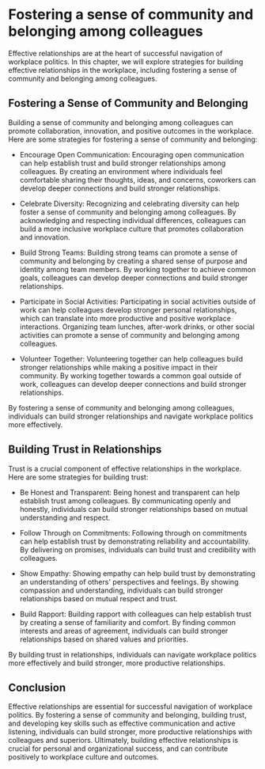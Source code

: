 Fostering a sense of community and belonging among colleagues
===========================================================================================================================

Effective relationships are at the heart of successful navigation of workplace politics. In this chapter, we will explore strategies for building effective relationships in the workplace, including fostering a sense of community and belonging among colleagues.

Fostering a Sense of Community and Belonging
--------------------------------------------

Building a sense of community and belonging among colleagues can promote collaboration, innovation, and positive outcomes in the workplace. Here are some strategies for fostering a sense of community and belonging:

* Encourage Open Communication: Encouraging open communication can help establish trust and build stronger relationships among colleagues. By creating an environment where individuals feel comfortable sharing their thoughts, ideas, and concerns, coworkers can develop deeper connections and build stronger relationships.

* Celebrate Diversity: Recognizing and celebrating diversity can help foster a sense of community and belonging among colleagues. By acknowledging and respecting individual differences, colleagues can build a more inclusive workplace culture that promotes collaboration and innovation.

* Build Strong Teams: Building strong teams can promote a sense of community and belonging by creating a shared sense of purpose and identity among team members. By working together to achieve common goals, colleagues can develop deeper connections and build stronger relationships.

* Participate in Social Activities: Participating in social activities outside of work can help colleagues develop stronger personal relationships, which can translate into more productive and positive workplace interactions. Organizing team lunches, after-work drinks, or other social activities can promote a sense of community and belonging among colleagues.

* Volunteer Together: Volunteering together can help colleagues build stronger relationships while making a positive impact in their community. By working together towards a common goal outside of work, colleagues can develop deeper connections and build stronger relationships.

By fostering a sense of community and belonging among colleagues, individuals can build stronger relationships and navigate workplace politics more effectively.

Building Trust in Relationships
-------------------------------

Trust is a crucial component of effective relationships in the workplace. Here are some strategies for building trust:

* Be Honest and Transparent: Being honest and transparent can help establish trust among colleagues. By communicating openly and honestly, individuals can build stronger relationships based on mutual understanding and respect.

* Follow Through on Commitments: Following through on commitments can help establish trust by demonstrating reliability and accountability. By delivering on promises, individuals can build trust and credibility with colleagues.

* Show Empathy: Showing empathy can help build trust by demonstrating an understanding of others' perspectives and feelings. By showing compassion and understanding, individuals can build stronger relationships based on mutual respect and trust.

* Build Rapport: Building rapport with colleagues can help establish trust by creating a sense of familiarity and comfort. By finding common interests and areas of agreement, individuals can build stronger relationships based on shared values and priorities.

By building trust in relationships, individuals can navigate workplace politics more effectively and build stronger, more productive relationships.

Conclusion
----------

Effective relationships are essential for successful navigation of workplace politics. By fostering a sense of community and belonging, building trust, and developing key skills such as effective communication and active listening, individuals can build stronger, more productive relationships with colleagues and superiors. Ultimately, building effective relationships is crucial for personal and organizational success, and can contribute positively to workplace culture and outcomes.
